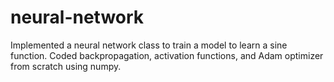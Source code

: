# neural-network

Implemented a neural network class to train a model to learn a sine function. Coded backpropagation, activation functions, and Adam optimizer from scratch using numpy. 
